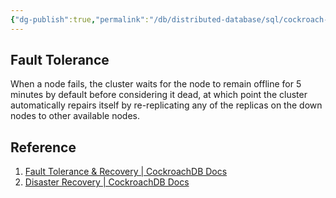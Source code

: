 ```yaml
---
{"dg-publish":true,"permalink":"/db/distributed-database/sql/cockroach-db/cockroach-db-fault-tolerance-and-disaster-recovery/"}
---
```



## Fault Tolerance

When a node fails, the cluster waits for the node to remain offline for 5 minutes by default before considering it dead, at which point the cluster automatically repairs itself by re-replicating any of the replicas on the down nodes to other available nodes.

## Reference

1. [Fault Tolerance & Recovery | CockroachDB Docs](https://www.cockroachlabs.com/docs/v22.1/demo-fault-tolerance-and-recovery)
2. [Disaster Recovery | CockroachDB Docs](https://www.cockroachlabs.com/docs/stable/disaster-recovery.html#data-failure)